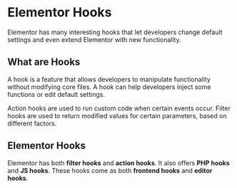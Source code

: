 # Elementor Hooks

<Badge type="tip" vertical="top" text="Elementor Core" /> <Badge type="warning" vertical="top" text="Intermediate" />

Elementor has many interesting hooks that let developers change default settings and even extend Elementor with new functionality.

## What are Hooks

A hook is a feature that allows developers to manipulate functionality without modifying core files. A hook can help developers inject some functions or edit default settings.

Action hooks are used to run custom code when certain events occur. Filter hooks are used to return modified values for certain parameters, based on different factors.

## Elementor Hooks

Elementor has both **filter hooks** and **action hooks**. It also offers **PHP hooks** and **JS hooks**. These hooks come as both **frontend hooks** and **editor hooks**.
